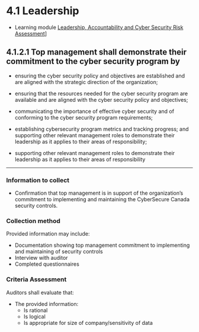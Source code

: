 # 4.1 Leadership

* Learning module [Leadership, Accountability and Cyber Security Risk Assessment](https://learning-apprentissage.ised-isde.canada.ca/enrol/index.php?id=239)]

## 4.1.2.1 Top management shall demonstrate their commitment to the cyber security program by

- ensuring the cyber security policy and objectives are established and are aligned with the strategic direction of the organization;

- ensuring that the resources needed for the cyber security program are available and are aligned with the cyber security policy and objectives;

- communicating the importance of effective cyber security and of conforming to the cyber security program requirements;

- establishing cybersecurity program metrics and tracking progress; and supporting other relevant management roles to demonstrate their leadership as it applies to their areas of responsibility;

- supporting other relevant management roles to demonstrate their leadership as it applies to their areas of responsibility

---

### Information to collect

- Confirmation that top management is in support of the organization’s commitment to implementing and maintaining the CyberSecure Canada security controls.

### Collection method

Provided information may include:

- Documentation showing top management commitment to implementing and maintaining of security controls
- Interview with auditor
- Completed questionnaires

### Criteria Assessment

Auditors shall evaluate that:

- The provided information:
  - Is rational
  - Is logical
  - Is appropriate for size of company/sensitivity of data


